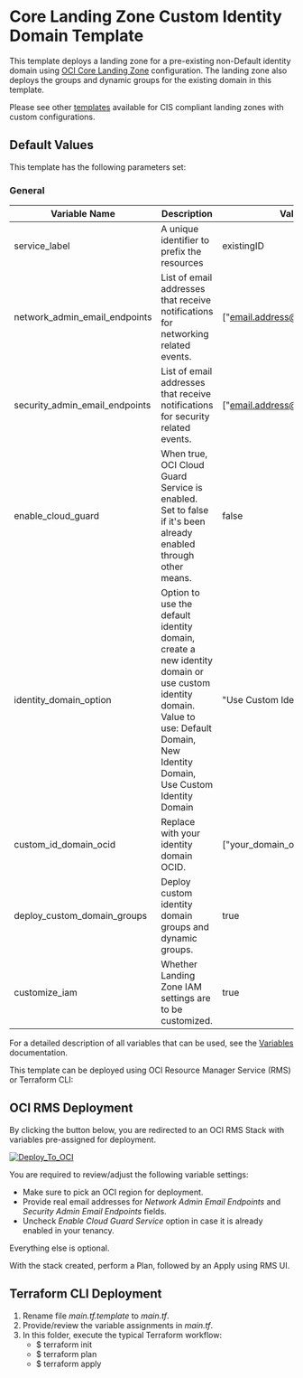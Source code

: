 # Core Landing Zone Custom Identity Domain Template

This template deploys a landing zone for a pre-existing non-Default identity domain using [OCI Core Landing Zone](../../) configuration. The landing zone also deploys the groups and dynamic groups for the existing domain in this template.

Please see other [templates](../../templates/) available for CIS compliant landing zones with custom configurations.


## Default Values

This template has the following parameters set: 

### General

| Variable Name | Description | Value |
|---------------|-------------|-------|
| service\_label | A unique identifier to prefix the resources | existingID |
| network\_admin\_email\_endpoints | List of email addresses that receive notifications for networking related events. | ["email.address@example.com"] |
| security\_admin\_email\_endpoints | List of email addresses that receive notifications for security related events. | ["email.address@example.com"] |
| enable\_cloud\_guard | When true, OCI Cloud Guard Service is enabled. Set to false if it's been already enabled through other means. | false |
| identity\_domain\_option | Option to use the default identity domain, create a new identity domain or use custom identity domain. Value to use: Default Domain, New Identity Domain, Use Custom Identity Domain | "Use Custom Identity Domain" |
| custom\_id\_domain\_ocid | Replace with your identity domain OCID. | ["your\_domain\_ocid"] |
| deploy\_custom\_domain\_groups | Deploy custom identity domain groups and dynamic groups. | true |
| customize\_iam | Whether Landing Zone IAM settings are to be customized. | true |


For a detailed description of all variables that can be used, see the [Variables](../../VARIABLES.md) documentation.

This template can be deployed using OCI Resource Manager Service (RMS) or Terraform CLI:

## OCI RMS Deployment

By clicking the button below, you are redirected to an OCI RMS Stack with variables pre-assigned for deployment. 

[![Deploy_To_OCI](../../images/DeployToOCI.svg)](https://cloud.oracle.com/resourcemanager/stacks/create?zipUrl=https://github.com/oci-landing-zones/terraform-oci-core-landingzone/archive/refs/heads/main.zip&zipUrlVariables={"service_label":"existingID","network_admin_email_endpoints":["email.address@example.com"],"security_admin_email_endpoints":["email.address@example.com"],"enable_cloud_guard":false,"identity_domain_option":"Use%20Custom%20Identity%20Domain","custom_id_domain_ocid":["your_domain_ocid"],"deploy_custom_domain_groups":true,"customize_iam":true})

You are required to review/adjust the following variable settings:
 - Make sure to pick an OCI region for deployment.
 - Provide real email addresses for *Network Admin Email Endpoints* and *Security Admin Email Endpoints* fields. 
 - Uncheck *Enable Cloud Guard Service* option in case it is already enabled in your tenancy.

Everything else is optional.    

With the stack created, perform a Plan, followed by an Apply using RMS UI.

## Terraform CLI Deployment

1. Rename file *main.tf.template* to *main.tf*. 
2. Provide/review the variable assignments in *main.tf*.
3. In this folder, execute the typical Terraform workflow:
    - $ terraform init
    - $ terraform plan
    - $ terraform apply

